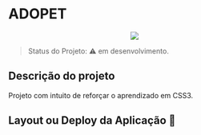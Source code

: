 <h1>ADOPET</h1> 

<p align="center">
   <img src="http://img.shields.io/static/v1?label=STATUS&message=EM%20DESENVOLVIMENTO&color=RED&style=for-the-badge"/>
</p>

> Status do Projeto: :warning: em desenvolvimento.

## Descrição do projeto 

<p align="justify">
    Projeto com intuito de reforçar o aprendizado em CSS3.
</p>

## Layout ou Deploy da Aplicação :dash:

